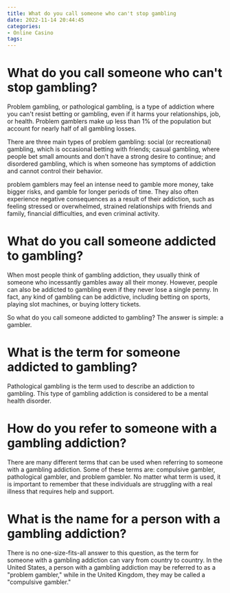 ```yaml
---
title: What do you call someone who can't stop gambling
date: 2022-11-14 20:44:45
categories:
- Online Casino
tags:
---
```



#  What do you call someone who can't stop gambling?

Problem gambling, or pathological gambling, is a type of addiction where you can't resist betting or gambling, even if it harms your relationships, job, or health. Problem gamblers make up less than 1% of the population but account for nearly half of all gambling losses.

There are three main types of problem gambling: social (or recreational) gambling, which is occasional betting with friends; casual gambling, where people bet small amounts and don't have a strong desire to continue; and disordered gambling, which is when someone has symptoms of addiction and cannot control their behavior.

problem gamblers may feel an intense need to gamble more money, take bigger risks, and gamble for longer periods of time. They also often experience negative consequences as a result of their addiction, such as feeling stressed or overwhelmed, strained relationships with friends and family, financial difficulties, and even criminal activity.

#  What do you call someone addicted to gambling?

When most people think of gambling addiction, they usually think of someone who incessantly gambles away all their money. However, people can also be addicted to gambling even if they never lose a single penny. In fact, any kind of gambling can be addictive, including betting on sports, playing slot machines, or buying lottery tickets.

So what do you call someone addicted to gambling? The answer is simple: a gambler.

#  What is the term for someone addicted to gambling?

Pathological gambling is the term used to describe an addiction to gambling. This type of gambling addiction is considered to be a mental health disorder.

#  How do you refer to someone with a gambling addiction?

There are many different terms that can be used when referring to someone with a gambling addiction. Some of these terms are: compulsive gambler, pathological gambler, and problem gambler. No matter what term is used, it is important to remember that these individuals are struggling with a real illness that requires help and support.

#  What is the name for a person with a gambling addiction?

There is no one-size-fits-all answer to this question, as the term for someone with a gambling addiction can vary from country to country. In the United States, a person with a gambling addiction may be referred to as a "problem gambler," while in the United Kingdom, they may be called a "compulsive gambler."